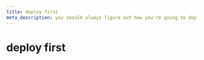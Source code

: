 ```yaml
---
title: deploy first
meta_description: you should always figure out how you're going to deploy a project before you do anything else
---
```


# deploy first